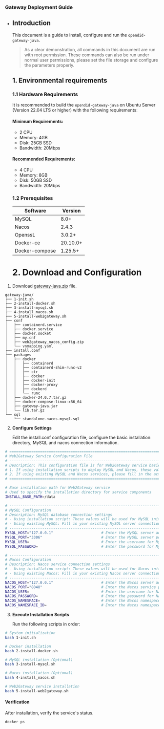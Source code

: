 ### Gateway Deployment Guide

- ## **Introduction**

  This document is a guide to install, configure and run the `opendid-gateway-java`. 

  > As a clear demonstration, all commands in this document are run with root permission. These commands can also be run under normal user permissions, please set the file storage and configure the parameters properly.

  ## 1. Environmental requirements

  ### 1.1 **Hardware Requirements**

  It is recommended to build the `opendid-gateway-java` on Ubuntu Server (Version 22.04 LTS or higher) with the following requirements:

  #### **Minimum Requirements:**

  - 2 CPU
  - Memory: 4GB
  - Disk: 25GB SSD
  - Bandwidth: 20Mbps

  #### **Recommended Requirements:**

  - 4 CPU
  - Memory: 8GB
  - Disk: 50GB SSD
  - Bandwidth: 20Mbps

  ### 1.2 **Prerequisites**

  | Software       | Version  |
  | -------------- | -------- |
  | MySQL          | 8.0+     |
  | Nacos          | 2.4.3    |
  | OpenssL        | 3.0.2+   |
  | Docker-ce      | 20.10.0+ |
  | Docker-compose | 1.25.5+  |

  # 2. **Download and Configuration**

1. Download [gateway-java.zip](https://github.com/OpenDID-Labs/gateway-java/releases/") file.

```
gateway-java/
├── 1-init.sh
├── 2-install-docker.sh
├── 3-install-mysql.sh
├── 4-install_nacos.sh
├── 5-install-web2gateway.sh
├── conf
│   ├── containerd.service
│   ├── docker.service
│   ├── docker.socket
│   ├── my.cnf
│   ├── web2gateway_nacos_config.zip
│   └── vnmapping.yaml
├── install.conf
├── packages
│   ├── docker
│   │   ├── containerd
│   │   ├── containerd-shim-runc-v2
│   │   ├── ctr
│   │   ├── docker
│   │   ├── docker-init
│   │   ├── docker-proxy
│   │   ├── dockerd
│   │   └── runc
│   ├── docker-24.0.7.tar.gz
│   ├── docker-compose-linux-x86_64
│   ├── gateway-java.jar
│   └── lib.tar.gz
└── sql
    └── standalone-nacos-mysql.sql
```



2. **Configure Settings**

   Edit the install.conf configuration file, configure the basic installation directory, MySQL and nacos connection information.

```bash
# ========================================================================================
# Web2Gateway Service Configuration File
# ----------------------------------------------------------------------------------------
# Description: This configuration file is for Web2Gateway service basic settings
# 1. If using installation scripts to deploy MySQL and Nacos, these values will be used for service initialization
# 2. If using existing MySQL and Nacos services, please fill in the actual connection information
# ========================================================================================

# Base installation path for Web2Gateway service
# Used to specify the installation directory for service components
INSTALL_BASE_PATH=/data

# ----------------------------------------------------------------------------------------
# MySQL Configuration
# Description: MySQL database connection settings
# - Using installation script: These values will be used for MySQL initialization
# - Using existing MySQL: Fill in your existing MySQL server connection details
# ----------------------------------------------------------------------------------------
MYSQL_HOST="127.0.0.1"                      # Enter the MySQL server address
MYSQL_PORT="3306"                           # Enter the MySQL server port
MYSQL_USER=                                 # Enter the username for MySQL
MYSQL_PASSWORD=                             # Enter the password for MySQL

# ----------------------------------------------------------------------------------------
# Nacos Configuration
# Description: Nacos service connection settings
# - Using installation script: These values will be used for Nacos initialization
# - Using existing Nacos: Fill in your existing Nacos server connection details
# ----------------------------------------------------------------------------------------
NACOS_HOST="127.0.0.1"                      # Enter the Nacos server address
NACOS_PORT="8848"                           # Enter the Nacos service port
NACOS_USER=                                 # Enter the username for Nacos
NACOS_PASSWORD=                             # Enter the password for Nacos
NACOS_NAMESPACE=                            # Enter the Nacos namespace name
NACOS_NAMESPACE_ID=                         # Enter the Nacos namespace ID
```



3. **Execute Installation Scripts**

   Run the following scripts in order:

```bash
# System initialization
bash 1-init.sh

# Docker installation
bash 2-install-docker.sh

# MySQL installation (Optional)
bash 3-install-mysql.sh

# Nacos installation (Optional)
bash 4-install_nacos.sh

# Web2Gateway service installation
bash 5-install-web2gateway.sh
```



#### Verification

After installation, verify the service's status.

```
docker ps
```

